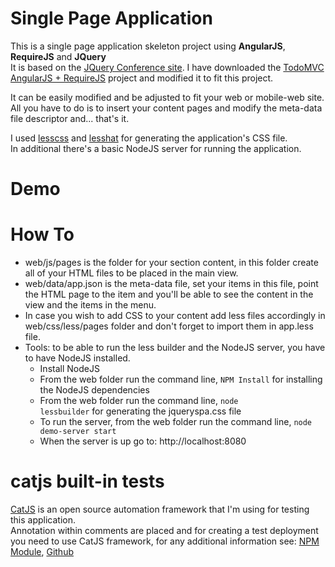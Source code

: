 Single Page Application
============

This is a single page application skeleton project using **AngularJS**, **RequireJS** and **JQuery**  
   It is based on the [JQuery Conference site](http://events.jquery.org/2014/chicago/). I have downloaded the [TodoMVC AngularJS + RequireJS](http://todomvc.com/) project and modified it to fit this project.
     
It can be easily modified and be adjusted to fit your web or mobile-web site. All you have to do is to insert your content pages and modify the meta-data file descriptor and... that's it.  

I used [lesscss](http://lesscss.org/) and [lesshat](http://lesshat.madebysource.com/) for generating the application's CSS file.  
In additional there's a basic NodeJS server for running the application.  
    
# Demo

# How To

* web/js/pages is the folder for your section content, in this folder create all of your HTML files to be placed in the main view.
* web/data/app.json is the meta-data file, set your items in this file, point the HTML page to the item and you'll be able to see the content in the view and the items in the menu.
* In case you wish to add CSS to your content add less files accordingly in web/css/less/pages folder and don't forget to import them in app.less file.
* Tools: to be able to run the less builder and the NodeJS server, you have to have NodeJS installed.
    * Install NodeJS
    * From the web folder run the command line, <code>NPM Install</code> for installing the NodeJS dependencies
    * From the web folder run the command line, <code>node lessbuilder</code> for generating the jqueryspa.css file
    * To run the server, from the web folder run the command line, <code>node demo-server start</code> 
    * When the server is up go to: http://localhost:8080

# catjs built-in tests
[CatJS](https://www.npmjs.org/package/catjs) is an open source automation framework that I'm using for testing this application.  
 Annotation within comments are placed and for creating a test deployment you need to use CatJS framework, for any additional information see: [NPM Module](https://www.npmjs.org/package/catjs), [Github](https://github.com/catjsteam)  
 
 
        